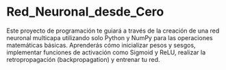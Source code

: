 # Red_Neuronal_desde_Cero
Este proyecto de programación te guiará a través de la creación de una red neuronal multicapa utilizando solo Python y NumPy para las operaciones matemáticas básicas. Aprenderás cómo inicializar pesos y sesgos, implementar funciones de activación como Sigmoid y ReLU, realizar la retropropagación (backpropagation) y entrenar tu red.
